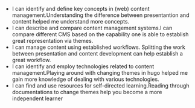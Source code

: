 - I can identify and define key concepts in (web) content management.Understanding the difference between presentantion and content helped me understand more concepts.
- I can describe and compare content management systems.I can compare different CMS based on the capability one is able to establish great representation via themes.
- I can manage content using established workflows. Splitting the work between presentation and content development can help establish a great workflow.
- I can identify and employ technologies related to content management.Playing around with changing themes in hugo helped me gain more knowledge of dealing with various technologies.
- I can find and use resources for self-directed learning.Reading through documentations to change themes help you become a more independent learner
